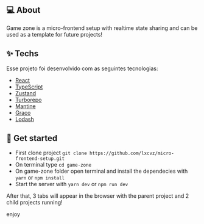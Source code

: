 
## 💻 About

Game zone is a micro-frontend setup with realtime state sharing and can be used as a template for future projects!

## ✨ Techs

Esse projeto foi desenvolvido com as seguintes tecnologias:

- [React](https://reactjs.org)
- [TypeScript](https://www.typescriptlang.org/) 
- [Zustand](https://zustand-demo.pmnd.rs/)
- [Turborepo](https://turbo.build/)
- [Mantine](https://mantine.dev/)
- [Graco](https://craco.js.org/docs/)
- [Lodash](https://lodash.com/)

## 🚀 Get started

- First clone project `git clone https://github.com/lxcvz/micro-frontend-setup.git`
- On terminal type `cd game-zone`
- On game-zone folder open terminal and install the dependecies with `yarn` or `npm install`
- Start the server with `yarn dev` or `npm run dev`

After that, 3 tabs will appear in the browser with the parent project and 2 child projects running!

enjoy
